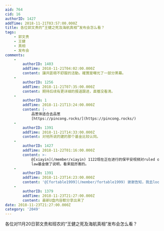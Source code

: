 ```yaml
---
aid: 764
cid: 16
authorID: 1427
addTime: 2018-11-21T03:57:00.000Z
title: 各位郭文贵的“王健之死及海航真相”发布会怎么看？
tags:
    - 郭文贵
    - 王健
    - 真相
    - 发布会
comments:
    -
        authorID: 1403
        addTime: 2018-11-21T04:02:00.000Z
        content: 讓共匪極不舒服的活動。確實是曝光了一部分黑幕。
    -
        authorID: 1256
        addTime: 2018-11-21T07:35:00.000Z
        content: 期待后续有更详细的报道跟进，直播没看清。
    -
        authorID: 1
        addTime: 2018-11-21T13:24:00.000Z
        content: |-
            品葱体适合去品葱  
            [https://pincong.rocks/](https://pincong.rocks/)
    -
        authorID: 1391
        addTime: 2018-11-21T14:33:00.000Z
        content: 对他所说的建的那个基金比较认同。
    -
        authorID: 1427
        addTime: 2018-11-22T01:16:00.000Z
        content: >-
            @[xiayin](/member/xiayin) 1122现在正在进行的保平安视频对ruled of the
            law基金做了说明，看来挺厉害的。
    -
        authorID: 1391
        addTime: 2018-11-23T14:23:00.000Z
        content: '@[fortable1999](/member/fortable1999) 谢谢告知，我去look look的说。'
    -
        authorID: 1379
        addTime: 2018-11-23T21:27:00.000Z
        content: 最新U盘内容都分享出来了
date: 2018-11-23T21:27:00.000Z
category: '2049'
---
```


各位对11月20日郭文贵和班农的“王健之死及海航真相”发布会怎么看？
